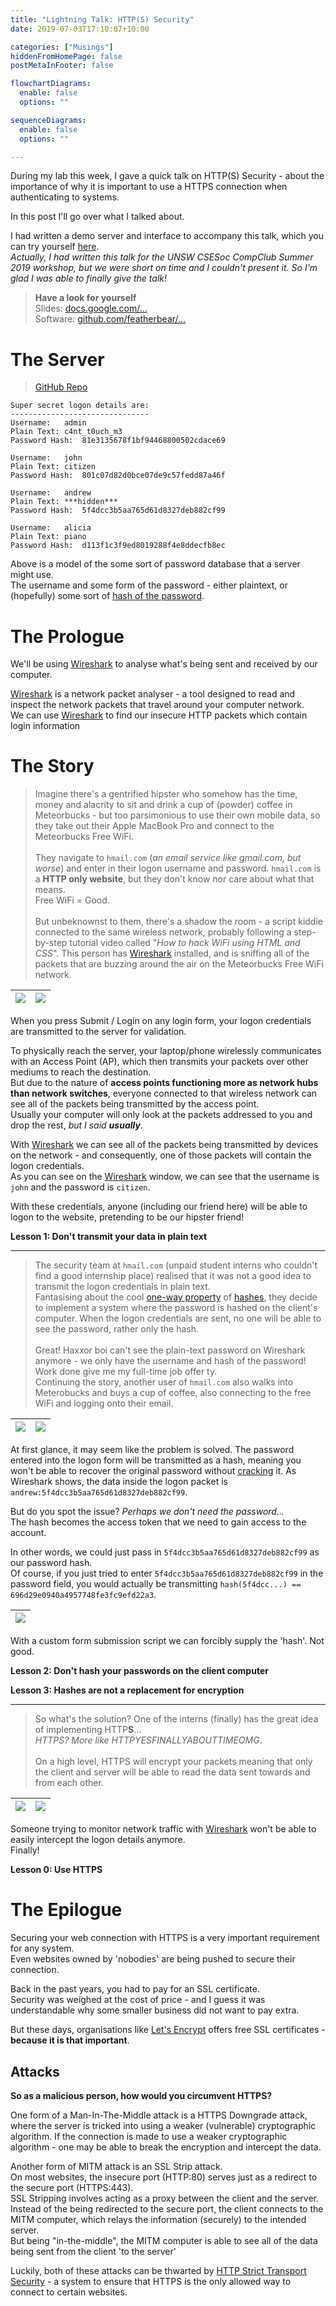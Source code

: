 ```yaml
---
title: "Lightning Talk: HTTP(S) Security"
date: 2019-07-03T17:10:07+10:00

categories: ["Musings"]
hiddenFromHomePage: false
postMetaInFooter: false

flowchartDiagrams:
  enable: false
  options: ""

sequenceDiagrams: 
  enable: false
  options: ""

---
```


[Wireshark]: https://www.wireshark.org

During my lab this week, I gave a quick talk on HTTP(S) Security - about the importance of why it is important to use a HTTPS connection when authenticating to systems.  

In this post I'll go over what I talked about.

I had written a demo server and interface to accompany this talk, which you can try yourself [here](https://github.com/featherbear/UNSW-CompClub2019Summer-SecurityWorkshop/tree/master/http_mitm).  
_Actually, I had written this talk for the UNSW CSESoc CompClub Summer 2019 workshop, but we were short on time and I couldn't present it. So I'm glad I was able to finally give the talk!_

> **Have a look for yourself**  
Slides: [docs.google.com/...](https://docs.google.com/presentation/d/1ykIUm1xAKMforvTPeqvXMdC4DZlnWOg604ekaybhiOs/edit?usp=sharing)  
Software: [github.com/featherbear/...](https://github.com/featherbear/UNSW-CompClub2019Summer-SecurityWorkshop/tree/master/http_mitm)

# The Server
> [GitHub Repo](https://github.com/featherbear/UNSW-CompClub2019Summer-SecurityWorkshop/tree/master/http_mitm)

```
Super secret logon details are:
-------------------------------
Username:	admin
Plain Text:	c4nt_t0uch_m3
Password Hash:	81e3135678f1bf94468800502cdace69

Username:	john
Plain Text:	citizen
Password Hash:	801c07d82d0bce07de9c57fedd87a46f

Username:	andrew
Plain Text:	***hidden***
Password Hash:	5f4dcc3b5aa765d61d8327deb882cf99

Username:	alicia
Plain Text:	piano
Password Hash:	d113f1c3f9ed8019288f4e8ddecfb8ec
```

Above is a model of the some sort of password database that a server might use.  
The username and some form of the password - either plaintext, or (hopefully) some sort of [hash of the password](https://featherbear.github.io/UNSW-COMP6441/blog/post/hashes/).

# The Prologue

We'll be using [Wireshark] to analyse what's being sent and received by our computer.  

[Wireshark] is a network packet analyser - a tool designed to read and inspect the network packets that travel around your computer network.  
We can use [Wireshark] to find our insecure HTTP packets which contain login information

# The Story

> Imagine there's a gentrified hipster who somehow has the time, money and alacrity to sit and drink a cup of (powder) coffee in Meteorbucks - but too parsimonious to use their own mobile data, so they take out their Apple MacBook Pro and connect to the Meteorbucks Free WiFi.  
&nbsp;  
They navigate to `hmail.com` (_an email service like gmail.com, but worse_) and enter in their logon username and password. `hmail.com` is a **HTTP only website**, but they don't know nor care about what that means.  
Free WiFi = Good.  
&nbsp;  
But unbeknownst to them, there's a shadow the room - a script kiddie connected to the same wireless network, probably following a step-by-step tutorial video called "_How to hack WiFi using HTML and CSS_". This person has [Wireshark] installed, and is sniffing all of the packets that are buzzing around the air on the Meteorbucks Free WiFi network.

|![](plaintext-login.png)|![](plaintext-wireshark.png)|
|---|---|

When you press Submit / Login on any login form, your logon credentials are transmitted to the server for validation.  

To physically reach the server, your laptop/phone wirelessly communicates with an Access Point (AP), which then transmits your packets over other mediums to reach the destination.  
But due to the nature of **access points functioning more as network hubs than network switches**, everyone connected to that wireless network can see all of the packets being transmitted by the access point.  
Usually your computer will only look at the packets addressed to you and drop the rest, _but I said **usually**_.

With [Wireshark] we can see all of the packets being transmitted by devices on the network - and consequently, one of those packets will contain the logon credentials.  
As you can see on the [Wireshark] window, we can see that the username is `john` and the password is `citizen`.

With these credentials, anyone (including our friend here) will be able to logon to the website, pretending to be our hipster friend!

**Lesson 1: Don't transmit your data in plain text**

---

> The security team at `hmail.com` (unpaid student interns who couldn't find a good internship place) realised that it was not a good idea to transmit the logon credentials in plain text.  
Fantasising about the cool [one-way property](https://featherbear.github.io/UNSW-COMP6441/blog/post/hashes/#rainbow-tables) of [hashes](https://featherbear.github.io/UNSW-COMP6441/blog/post/hashes/), they decide to implement a system where the password is hashed on the client's computer. When the logon credentials are sent, no one will be able to see the password, rather only the hash.  
&nbsp;  
Great! Haxxor boi can't see the plain-text password on Wireshark anymore - we only have the username and hash of the password! Work done give me my full-time job offer ty.  
Continuing the story, another user of `hmail.com` also walks into Meterobucks and buys a cup of coffee, also connecting to the free WiFi and logging onto their email.

|![](hash-login.png)|![](hash-wireshark.png)|
|---|---|

At first glance, it may seem like the problem is solved. The password entered into the logon form will be transmitted as a hash, meaning you won't be able to recover the original password without [cracking](https://featherbear.github.io/UNSW-COMP6441/blog/post/hashes/#rainbow-tables) it. As Wireshark shows, the data inside the logon packet is `andrew:5f4dcc3b5aa765d61d8327deb882cf99`.

But do you spot the issue? _Perhaps we don't need the password..._  
The hash becomes the access token that we need to gain access to the account.

In other words, we could just pass in `5f4dcc3b5aa765d61d8327deb882cf99` as our password hash.  
Of course, if you just tried to enter `5f4dcc3b5aa765d61d8327deb882cf99` in the password field, you would actually be transmitting `hash(5f4dcc...) == 696d29e0940a4957748fe3fc9efd22a3`. 

|![](hashbreaker-login.png)|
|---|

With a custom form submission script we can forcibly supply the 'hash'. Not good.  

**Lesson 2: Don't hash your passwords on the client computer**  

**Lesson 3: Hashes are not a replacement for encryption**

---

> So what's the solution? One of the interns (finally) has the great idea of implementing HTTP**S**...  
_HTTPS? More like HTTPYESFINALLYABOUTTIMEOMG_.  
&nbsp;  
On a high level, HTTPS will encrypt your packets meaning that only the client and server will be able to read the data sent towards and from each other.

|![](https-login.png)|![](https-wireshark.png)|
|---|---|

Someone trying to monitor network traffic with [Wireshark] won't be able to easily intercept the logon details anymore.  
Finally!

**Lesson 0: Use HTTPS**

# The Epilogue

Securing your web connection with HTTPS is a very important requirement for any system.  
Even websites owned by 'nobodies' are being pushed to secure their connection.

Back in the past years, you had to pay for an SSL certificate.  
Security was weighed at the cost of price - and I guess it was understandable why some smaller business did not want to pay extra.  

But these days, organisations like [Let's Encrypt](https://letsencrypt.org/) offers free SSL certificates - **because it is that important**.

## Attacks
**So as a malicious person, how would you circumvent HTTPS?**  

One form of a Man-In-The-Middle attack is a HTTPS Downgrade attack, where the server is tricked into using a weaker (vulnerable) cryptographic algorithm.
If the connection is made to use a weaker cryptographic algorithm - one may be able to break the encryption and intercept the data.

Another form of MITM attack is an SSL Strip attack.  
On most websites, the insecure port (HTTP:80) serves just as a redirect to the secure port (HTTPS:443).  
SSL Stripping involves acting as a proxy between the client and the server.  
Instead of the being redirected to the secure port, the client connects to the MITM computer, which relays the information (securely) to the intended server.  
But being "in-the-middle", the MITM computer is able to see all of the data being sent from the client 'to the server'

Luckily, both of these attacks can be thwarted by [HTTP Strict Transport Security](https://featherbear.github.io/UNSW-COMP6441/blog/post/google-tld-hsts/) - a system to ensure that HTTPS is the only allowed way to connect to certain websites.



